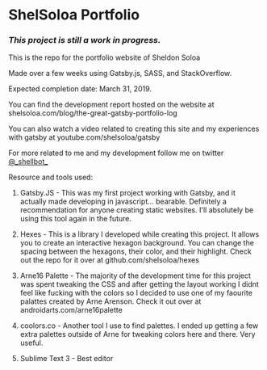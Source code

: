 # ShelSoloa Portfolio
### _This project is still a work in progress._

This is the repo for the portfolio website of Sheldon Soloa

Made over a few weeks using Gatsby.js, SASS, and StackOverflow.

Expected completion date: March 31, 2019.

You can find the development report hosted on the website at shelsoloa.com/blog/the-great-gatsby-portfolio-log

You can also watch a video related to creating this site and my experiences with gatsby at youtube.com/shelsoloa/gatsby

For more related to me and my development follow me on twitter [@\_shellbot\_](http://twitter.com "shellbot twitter")

Resource and tools used:

1. Gatsby.JS - This was my first project working with Gatsby, and it actually made developing in javascript... bearable. Definitely a recommendation for anyone creating static websites. I'll absolutely be using this tool again in the future.
    
2. Hexes - This is a library I developed while creating this project. It allows you to create an interactive hexagon background. You can change the spacing between the hexagons, their color, and their highlight. Check out the repo for it over at github.com/shelsoloa/hexes

3. Arne16 Palette - The majority of the development time for this project was spent tweaking the CSS and after getting the layout working I didnt feel like fucking with the colors so I decided to use one of my faourite palattes created by Arne Arenson. Check it out over at androidarts.com/arne16palette

4. coolors.co - Another tool I use to find palettes. I ended up getting a few extra palettes outside of Arne for tweaking colors here and there. Very useful.

5. Sublime Text 3 - Best editor

